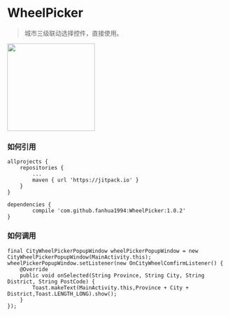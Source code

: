 # WheelPicker

> 城市三级联动选择控件，直接使用。


<div>
<img width="200px" src="https://github.com/fanhua1994/WheelPicker/blob/master/image/F67C4C652760636CD9CB18C907299964.png?raw=true" />
</div>

### 如何引用
```
allprojects {
    repositories {
        ...
        maven { url 'https://jitpack.io' }
    }
}
```
```
dependencies {
        compile 'com.github.fanhua1994:WheelPicker:1.0.2'
}
```

### 如何调用
```
final CityWheelPickerPopupWindow wheelPickerPopupWindow = new CityWheelPickerPopupWindow(MainActivity.this);
wheelPickerPopupWindow.setListener(new OnCityWheelComfirmListener() {
    @Override
    public void onSelected(String Province, String City, String District, String PostCode) {
        Toast.makeText(MainActivity.this,Province + City + District,Toast.LENGTH_LONG).show();
    }
});
```